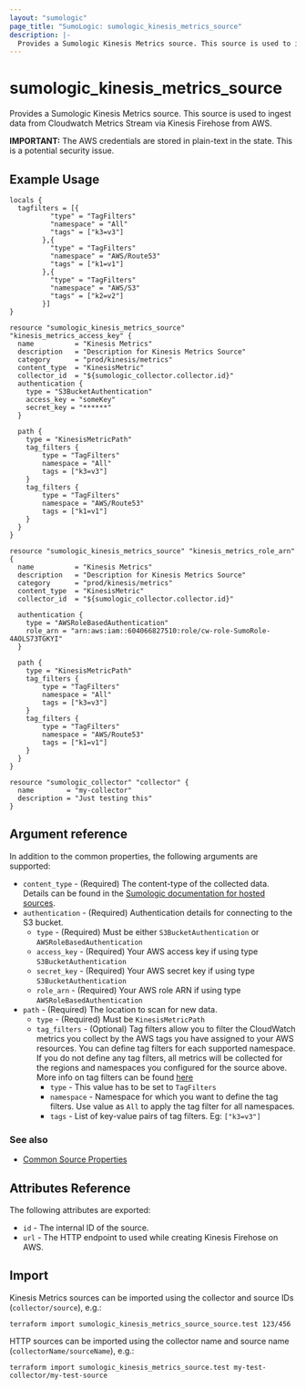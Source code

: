 ```yaml
---
layout: "sumologic"
page_title: "SumoLogic: sumologic_kinesis_metrics_source"
description: |-
  Provides a Sumologic Kinesis Metrics source. This source is used to integrate with Metrics Stream via Kinesis Firehose from AWS.
---
```


# sumologic_kinesis_metrics_source

Provides a Sumologic Kinesis Metrics source. This source is used to ingest data from Cloudwatch Metrics Stream via Kinesis Firehose from AWS.

__IMPORTANT:__ The AWS credentials are stored in plain-text in the state. This is a potential security issue.

## Example Usage
```hcl
locals {
  tagfilters = [{
          "type" = "TagFilters"
          "namespace" = "All"
          "tags" = ["k3=v3"]
        },{
          "type" = "TagFilters"
          "namespace" = "AWS/Route53"
          "tags" = ["k1=v1"]
        },{
          "type" = "TagFilters"
          "namespace" = "AWS/S3"
          "tags" = ["k2=v2"]
        }]
}

resource "sumologic_kinesis_metrics_source" "kinesis_metrics_access_key" {
  name          = "Kinesis Metrics"
  description   = "Description for Kinesis Metrics Source"
  category      = "prod/kinesis/metrics"
  content_type  = "KinesisMetric"
  collector_id  = "${sumologic_collector.collector.id}"
  authentication {
    type = "S3BucketAuthentication"
    access_key = "someKey"
    secret_key = "******"
  }

  path {
    type = "KinesisMetricPath"
    tag_filters {
        type = "TagFilters"
        namespace = "All"
        tags = ["k3=v3"]
    }
    tag_filters {
        type = "TagFilters"
        namespace = "AWS/Route53"
        tags = ["k1=v1"]
    }
  }
}

resource "sumologic_kinesis_metrics_source" "kinesis_metrics_role_arn" {
  name          = "Kinesis Metrics"
  description   = "Description for Kinesis Metrics Source"
  category      = "prod/kinesis/metrics"
  content_type  = "KinesisMetric"
  collector_id  = "${sumologic_collector.collector.id}"

  authentication {
    type = "AWSRoleBasedAuthentication"
    role_arn = "arn:aws:iam::604066827510:role/cw-role-SumoRole-4AOLS73TGKYI"
  }

  path {
    type = "KinesisMetricPath"
    tag_filters {
        type = "TagFilters"
        namespace = "All"
        tags = ["k3=v3"]
    }
    tag_filters {
        type = "TagFilters"
        namespace = "AWS/Route53"
        tags = ["k1=v1"]
    }
  }
}

resource "sumologic_collector" "collector" {
  name        = "my-collector"
  description = "Just testing this"
}
```

## Argument reference

In addition to the common properties, the following arguments are supported:

 - `content_type` - (Required) The content-type of the collected data. Details can be found in the [Sumologic documentation for hosted sources][1].
 - `authentication` - (Required) Authentication details for connecting to the S3 bucket.
     + `type` - (Required) Must be either `S3BucketAuthentication` or `AWSRoleBasedAuthentication`
     + `access_key` - (Required) Your AWS access key if using type `S3BucketAuthentication`
     + `secret_key` - (Required) Your AWS secret key if using type `S3BucketAuthentication`
     + `role_arn` - (Required) Your AWS role ARN if using type `AWSRoleBasedAuthentication`
 - `path` - (Required) The location to scan for new data.
     + `type` - (Required) Must be `KinesisMetricPath`
     + `tag_filters` - (Optional) Tag filters allow you to filter the CloudWatch metrics you collect by the AWS tags you have assigned to your AWS resources. You can define tag filters for each supported namespace. If you do not define any tag filters, all metrics will be collected for the regions and namespaces you configured for the source above. More info on tag filters can be found [here](https://help.sumologic.com/03Send-Data/Sources/02Sources-for-Hosted-Collectors/Amazon-Web-Services/Amazon-CloudWatch-Source-for-Metrics#about-aws-tag-filtering)
          + `type` - This value has to be set to `TagFilters`
          + `namespace` - Namespace for which you want to define the tag filters. Use  value as `All` to apply the tag filter for all namespaces.
          + `tags` - List of key-value pairs of tag filters. Eg: `["k3=v3"]`

### See also
  * [Common Source Properties](https://github.com/SumoLogic/terraform-provider-sumologic/tree/master/website#common-source-properties)

## Attributes Reference
The following attributes are exported:

- `id` - The internal ID of the source.
- `url` - The HTTP endpoint to used while creating Kinesis Firehose on AWS.

## Import
Kinesis Metrics sources can be imported using the collector and source IDs (`collector/source`), e.g.:

```hcl
terraform import sumologic_kinesis_metrics_source_source.test 123/456
```

HTTP sources can be imported using the collector name and source name (`collectorName/sourceName`), e.g.:

```hcl
terraform import sumologic_kinesis_metrics_source.test my-test-collector/my-test-source
```

[1]: https://help.sumologic.com/Send_Data/Sources/03Use_JSON_to_Configure_Sources/JSON_Parameters_for_Hosted_Sources
